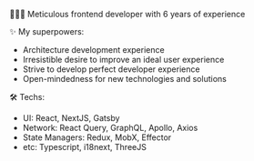 👨🏻‍💻 Meticulous frontend developer with 6 years of experience

✨ My superpowers:
- Architecture development experience
- Irresistible desire to improve an ideal user experience
- Strive to develop perfect developer experience
- Open-mindedness for new technologies and solutions

🛠️ Techs:
- UI: React, NextJS, Gatsby
- Network: React Query, GraphQL, Apollo, Axios
- State Managers: Redux, MobX, Effector
- etc: Typescript, i18next, ThreeJS 

<!--
**grech-ca/grech-ca** is a ✨ _special_ ✨ repository because its `README.md` (this file) appears on your GitHub profile.

Here are some ideas to get you started:

- 🔭 I’m currently working on ...
- 🌱 I’m currently learning ...
- 👯 I’m looking to collaborate on ...
- 🤔 I’m looking for help with ...
- 💬 Ask me about ...
- 📫 How to reach me: ...
- 😄 Pronouns: ...
- ⚡ Fun fact: ...
-->
